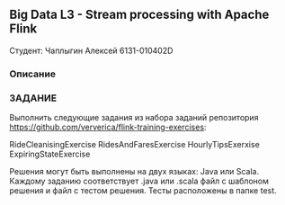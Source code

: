 ## Big Data L3 - Stream processing with Apache Flink
Студент: Чаплыгин Алексей 6131-010402D

### Описание


### ЗАДАНИЕ
Выполнить следующие задания из набора заданий репозитория https://github.com/ververica/flink-training-exercises:

RideCleanisingExercise
RidesAndFaresExercise
HourlyTipsExerxise
ExpiringStateExercise

Решения могут быть выполнены на двух языках: Java или Scala. Каждому заданию соответствует .java или .scala файл с шаблоном решения и файл с тестом решения.  Тесты расположены в папке test.